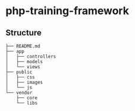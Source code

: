 # php-training-framework

## Structure

```
├── README.md
├── app
│   ├── controllers
│   ├── models
│   └── views
├── public
│   ├── css
│   ├── images
│   └── js
└── vendor
    ├── core
    └── libs
```

